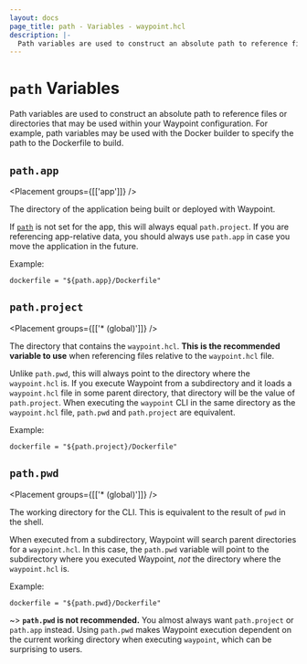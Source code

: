 ```yaml
---
layout: docs
page_title: path - Variables - waypoint.hcl
description: |-
  Path variables are used to construct an absolute path to reference files or directories that may be used within your Waypoint configuration.
---
```


# `path` Variables

Path variables are used to construct an absolute path to reference
files or directories that may be used within your Waypoint configuration.
For example, path variables may be used with the Docker builder to
specify the path to the Dockerfile to build.

## `path.app`

<Placement groups={[['app']]} />

The directory of the application being built or deployed with Waypoint.

If [`path`](../docs/waypoint-hcl/app#path) is not set for the app, this will
always equal `path.project`. If you are referencing app-relative data,
you should always use `path.app` in case you move the application in
the future.

Example:

```hcl
dockerfile = "${path.app}/Dockerfile"
```

## `path.project`

<Placement groups={[['* (global)']]} />

The directory that contains the `waypoint.hcl`. **This is the recommended
variable to use** when referencing files relative to the `waypoint.hcl` file.

Unlike `path.pwd`, this will always point to the directory where the
`waypoint.hcl` is. If you execute Waypoint from a subdirectory and it loads
a `waypoint.hcl` file in some parent directory, that directory will be
the value of `path.project`.
When executing the `waypoint` CLI in the same directory as the `waypoint.hcl`
file, `path.pwd` and `path.project` are equivalent.

Example:

```hcl
dockerfile = "${path.project}/Dockerfile"
```

## `path.pwd`

<Placement groups={[['* (global)']]} />

The working directory for the CLI. This is equivalent to the result of
`pwd` in the shell.

When executed from a subdirectory, Waypoint will search parent directories
for a `waypoint.hcl`. In this case, the `path.pwd` variable will point to
the subdirectory where you executed Waypoint, _not_ the directory where
the `waypoint.hcl` is.

Example:

```hcl
dockerfile = "${path.pwd}/Dockerfile"
```

~> **`path.pwd` is not recommended.** You almost always want `path.project`
or `path.app` instead. Using `path.pwd` makes Waypoint execution dependent
on the current working directory when executing `waypoint`, which can be
surprising to users.
